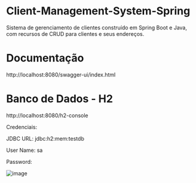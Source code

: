 # Client-Management-System-Spring
Sistema de gerenciamento de clientes construído em Spring Boot e Java, com recursos de CRUD para clientes e seus endereços.

# Documentação
http://localhost:8080/swagger-ui/index.html

# Banco de Dados - H2
http://localhost:8080/h2-console

Credenciais:

JDBC URL: jdbc:h2:mem:testdb

User Name: sa

Password: 


![image](https://github.com/FelipeAmorimReis/Client-Management-System-Spring/assets/79324082/61eb1d20-1741-4e05-86e6-f334f0d811dd)
